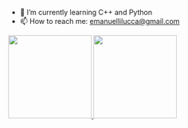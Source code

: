 - 🌱 I’m currently learning C++ and Python
- 📫 How to reach me: emanuellilucca@gmail.com

<div>
   <a href="https://github.com/emanuelli01">
     <img height= "167em" src="https://github-readme-stats.vercel.app/api?username=emanuelli01&show_icons=true&theme=github_dark"&count_private=true/>
     <img height= "167em" src="https://github-readme-stats.vercel.app/api/top-langs/?username=emanuelli01&layout=compact&theme=github_dark&count_private=true"/>
   </a>
     </div>
  
